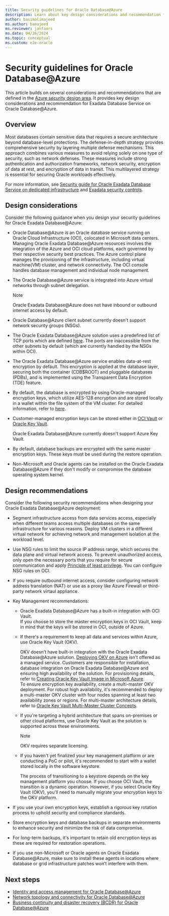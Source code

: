 ```yaml
---
title: Security guidelines for Oracle Database@Azure
description: Learn about key design considerations and recommendation for Oracle Database@Azure security measures.
author: basimolimajeed
ms.author: bamajeed
ms.reviewer: janfaurs
ms.date: 04/26/2024
ms.topic: conceptual
ms.custom: e2e-oracle
---
```


# Security guidelines for Oracle Database@Azure

This article builds on several considerations and recommendations that are defined in the [Azure security design area](../../ready/landing-zone/design-area/security.md). It provides key design considerations and recommendation for  Exadata Database Service on Oracle Database@Azure.

## Overview

Most databases contain sensitive data that requires a secure architecture beyond database-level protections. The defense-in-depth strategy provides comprehensive security by layering multiple defense mechanisms. This approach combines various measures to avoid relying solely on one type of security, such as network defenses. These measures include strong authentication and authorization frameworks, network security, encryption of data at rest, and encryption of data in transit. This multilayered strategy is essential for securing Oracle workloads effectively.

For more information, see [Security guide for Oracle Exadata Database Service on dedicated infrastructure](https://docs.oracle.com/en/engineered-systems/exadata-cloud-service/ecscm/ecs-security-guide.html#GUID-EBDA0EB5-734A-4AD2-A740-8C174B1FFE3B) and [Exadata security controls](https://www.oracle.com/a/ocom/docs/engineered-systems/exadata/exadata-cloud-service-security.pdf).

## Design considerations

Consider the following guidance when you design your security guidelines for Oracle Exadata Database@Azure:

- Oracle Database@Azure is an Oracle database service running on Oracle Cloud Infrastructure (OCI), colocated in Microsoft data centers.  
Managing Oracle Exadata Database@Azure resources involves the integration of the Azure and OCI cloud platforms, each governed by their respective security best practices. The Azure control plane manages the provisioning of the infrastructure, including virtual machine(VM) cluster, and network connectivity. The OCI console handles database management and individual node management. 

- The Oracle Database@Azure service is integrated into Azure virtual networks through subnet delegation.

    > [!NOTE]
    > Oracle Exadata Database@Azure does not have inbound or outbound internet access by default.

- Oracle Database@Azure client subnet currently doesn't support network security groups (NSGs).

- The Oracle Exadata Database@Azure solution uses a predefined list of TCP ports which are defined [here](https://docs.public.content.oci.oraclecloud.com/en-us/iaas/exadatacloud/doc/ecs-security-guide.html#ECSCM-GUID-93DD9F98-AC6F-4538-AE78-13399C1C02A7). The ports are inaccessible from the other subnets by default (which are currently handled by the NSGs within OCI). 

- The Oracle Exadata Database@Azure service enables data-at-rest encryption by default. This encryption is applied at the database layer, securing both the container (CDB$ROOT) and pluggable databases (PDBs), and is implemented using the Transparent Data Encryption (TDE) feature.  

- By default, the database is encrypted by using Oracle-managed encryption keys, which utilize AES-128 encryption and are stored locally in a wallet within the file system of the VM cluster. For detailed information, refer to [here](https://docs.oracle.com/en-us/iaas/exadatacloud/doc/exa-conf-db-features.html#GUID-A7949087-DF56-4EF0-A32B-9465BBC7EE0F).

- Customer-managed encryption keys can be stored either in [OCI Vault](https://docs.oracle.com/en-us/iaas/Content/KeyManagement/Concepts/keyoverview.htm) or [Oracle Key Vault](https://www.oracle.com/security/database-security/key-vault/). 

    Oracle Exadata Database@Azure  currently doesn't support Azure Key Vault. 
- By default, database backups are encrypted with the same master encryption keys. These keys must be used during the restore operation. 

- Non-Microsoft and Oracle agents can be installed on the Oracle Exadata Database@Azure if they don't modify or compromise the database operating system kernel. 

## Design recommendations

Consider the following security recommendations when designing your Oracle Exadata Database@Azure deployment:

- Segment infrastructure access from data services access, especially when different teams access multiple databases on the same infrastructure for various reasons. Deploy VM clusters in a different virtual network for achieving network and management isolation at the workload level.
- Use NSG rules to limit the source IP address range, which secures the data plane and virtual network access. To prevent unauthorized access, only open the necessary ports that you require for secure communication and apply [Principle of least privilege](/entra/identity-platform/secure-least-privileged-access). You can configure NSG rules on OCI.
- If you require outbound internet access, consider configuring network address translation (NAT) or use as a proxy like Azure Firewall or third-party network virtaul appliance. 
- Key Management recommendations:
    - Oracle Exadata Database@Azure has a built-in integration with OCI Vault.  
    If you choose to store the master encryption keys in OCI Vault, keep in mind that the keys will be stored in OCI, outside of Azure.  
    - If there's a requirement to keep all data and services within Azure, use Oracle Key Vault (OKV). 
    
        OKV doesn’t have built-in integration with the Oracle Exadata Database@Azure solution. [Deploying OKV on Azure](https://docs.oracle.com/en/solutions/deploy-key-vault-database-at-azure/index.html) isn't offered as a managed service. Customers are responsible for installation, database integration on Oracle Exadata Database@Azure and ensuring high availability of the solution. For provisioning details, refer to [Creating Oracle Key Vault Image in Microsoft Azure](https://docs.oracle.com/en/database/oracle/key-vault/21.9/okvag/using_okv_as_oci_vm_compute_instance.html#GUID-E8154AEB-2964-4698-AE6E-64A108C06D11).  
    To ensure encryption key availability, create a multi-master OKV deployment. For robust high availability, it's recommended to deploy a multi-master OKV cluster with four nodes spanning at least two availability zones or regions. For multi-master architecture details, refer to [Oracle Key Vault Multi-Master Cluster Concepts](https://docs.oracle.com/en/database/oracle/key-vault/21.9/okvag/multimaster_concepts.html#GUID-E1A92D83-760F-470F-877F-D769169C6ABC).  
    - If you're targeting a hybrid architecture that spans on-premises or other cloud platforms, use Oracle Key Vault as the solution is supported across these environments.  
         > [!NOTE]
        > OKV requires separate licensing.   
    -    If you haven't yet finalized your key management platform or are conducting a PoC or pilot, it's recommended to start with a wallet stored locally in the software keystore. 
   
         The process of transitioning to a keystore depends on the key management platform you choose. 
        If you choose OCI Vault, the transition is a dynamic operation. However, if you select Oracle Key Vault (OKV), you'll need to manually migrate your encryption keys to the OKV platform.

- If you use your own encryption keys, establish a rigorous key rotation process to uphold security and compliance standards.
- Store encryption keys and database backups in separate environments to enhance security and minimize the risk of data compromise. 
- For long-term backups, it's important to retain old encryption keys as these are required for restoration operations. 

- If you use non-Microsoft or Oracle agents on Oracle Exadata Database@Azure,  make sure to install these agents in locations where database or grid infrastructure patches won’t interfere with them. 

## Next steps

- [Identity and access management for Oracle Database@Azure](oracle-iam-odaa.md)
- [Network topology and connectivity for Oracle Database@Azure](oracle-network-topology-odaa.md)
- [Business continuity and disaster recovery (BCDR) for Oracle Database@Azure](oracle-disaster-recovery-odaa.md)
